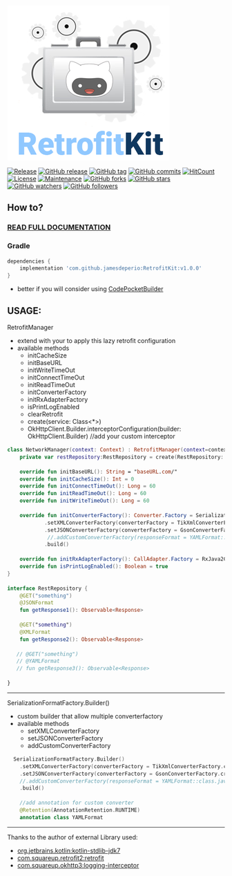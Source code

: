 ![alt text](https://github.com/jamesdeperio/RetrofitKit/blob/master/retrofitkit.png "RetrofitKit")

[![Release](https://jitpack.io/v/jamesdeperio/RetrofitKit.svg)](https://jitpack.io/#jamesdeperio/RetrofitKit)
[![GitHub release](https://img.shields.io/github/release/jamesdeperio/RetrofitKit.svg)](https://GitHub.com/jamesdeperio/RetrofitKit/releases/)
[![GitHub tag](https://img.shields.io/github/tag/jamesdeperio/RetrofitKit.svg)](https://GitHub.com/jamesdeperio/RetrofitKit/tags/)
[![GitHub commits](https://img.shields.io/github/commits-since/jamesdeperio/RetrofitKit/v1.0.1.svg)](https://GitHub.com/jamesdeperio/RetrofitKit/commit/)
[![HitCount](http://hits.dwyl.io/jamesdeperio/RetrofitKit.svg)](http://hits.dwyl.io/jamesdeperio/RetrofitKit)
[![License](https://img.shields.io/badge/License%20-Apache%202-337ab7.svg)](https://www.apache.org/licenses/LICENSE-2.0)
[![Maintenance](https://img.shields.io/badge/Maintained%3F-yes-green.svg)](https://GitHub.com/jamesdeperio/RetrofitKit/graphs/commit-activity)
[![GitHub forks](https://img.shields.io/github/forks/jamesdeperio/RetrofitKit.svg?style=social&label=Fork&maxAge=2592000)](https://GitHub.com/jamesdeperio/RetrofitKit/network/)
[![GitHub stars](https://img.shields.io/github/stars/jamesdeperio/RetrofitKit.svg?style=social&label=Star&maxAge=2592000)](https://GitHub.com/jamesdeperio/RetrofitKit/stargazers/)
[![GitHub watchers](https://img.shields.io/github/watchers/jamesdeperio/RetrofitKit.svg?style=social&label=Watch&maxAge=2592000)](https://GitHub.com/jamesdeperio/RetrofitKit/watchers/)
[![GitHub followers](https://img.shields.io/github/followers/jamesdeperio.svg?style=social&label=Follow&maxAge=2592000)](https://github.com/jamesdeperio?tab=followers)
## How to?
### [READ FULL DOCUMENTATION](https://jamesdeperio.github.io/retrofitkit/) 

### Gradle
```groovy
dependencies {
    implementation 'com.github.jamesdeperio:RetrofitKit:v1.0.0'
}
```
- better if you will consider using [CodePocketBuilder](https://github.com/jamesdeperio/CodePocketBuilder)
## USAGE:
RetrofitManager
- extend with your to apply this lazy retrofit configuration
- available methods
    * initCacheSize
    * initBaseURL
    * initWriteTimeOut
    * initConnectTimeOut
    * initReadTimeOut
    * initConverterFactory
    * initRxAdapterFactory
    * isPrintLogEnabled
    * clearRetrofit
    * create(service: Class<*>)
    * OkHttpClient.Builder.interceptorConfiguration(builder: OkHttpClient.Builder) //add your custom interceptor
    
       
```kotlin
class NetworkManager(context: Context) : RetrofitManager(context=context) {
    private var restRepository:RestRepository = create(RestRepository::class.java) as RestRepository //provide your api locator

    override fun initBaseURL(): String = "baseURL.com/"
    override fun initCacheSize(): Int = 0
    override fun initConnectTimeOut(): Long = 60
    override fun initReadTimeOut(): Long = 60
    override fun initWriteTimeOut(): Long = 60

    override fun initConverterFactory(): Converter.Factory = SerializationFormatFactory.Builder()
            .setXMLConverterFactory(converterFactory = TikXmlConverterFactory.create(TikXml.Builder().exceptionOnUnreadXml(false).build()))
            .setJSONConverterFactory(converterFactory = GsonConverterFactory.create(GsonBuilder().setLenient().create()))
             //.addCustomConverterFactory(responseFormat = YAMLFormat::class.java, converterFactory = YAMLConverterFactory.create())
            .build()

    override fun initRxAdapterFactory(): CallAdapter.Factory = RxJava2CallAdapterFactory.create()
    override fun isPrintLogEnabled(): Boolean = true
}

interface RestRepository {
    @GET("something")
    @JSONFormat
    fun getResponse1(): Observable<Response>

    @GET("something")
    @XMLFormat
    fun getResponse2(): Observable<Response>

   // @GET("something")
   // @YAMLFormat
   // fun getResponse3(): Observable<Response>

}

```
___
SerializationFormatFactory.Builder()
- custom builder that allow multiple converterfactory
- available methods
    * setXMLConverterFactory
    * setJSONConverterFactory
    * addCustomConverterFactory
    
  
```kotlin
  SerializationFormatFactory.Builder()
    .setXMLConverterFactory(converterFactory = TikXmlConverterFactory.create(TikXml.Builder().exceptionOnUnreadXml(false).build()))
    .setJSONConverterFactory(converterFactory = GsonConverterFactory.create(GsonBuilder().setLenient().create()))
    //.addCustomConverterFactory(responseFormat = YAMLFormat::class.java, converterFactory = YAMLConverterFactory.create())
    .build()
    
    //add annotation for custom converter
    @Retention(AnnotationRetention.RUNTIME)
    annotation class YAMLFormat

```
___
Thanks to the author of external Library used:
* [org.jetbrains.kotlin:kotlin-stdlib-jdk7](https://github.com/JetBrains/kotlin/tree/master/libraries/stdlib)
* [com.squareup.retrofit2:retrofit](https://github.com/square/retrofit)
* [com.squareup.okhttp3:logging-interceptor](https://github.com/square/okhttp/tree/master/okhttp-logging-interceptor)

